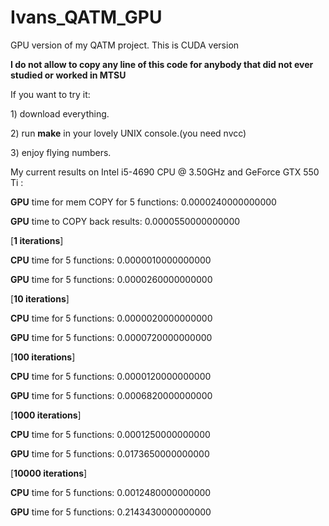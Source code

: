 # Ivans_QATM_GPU
GPU version of my QATM project. This is CUDA version

<b>I do not allow to copy any line of this code for anybody that did not ever studied or worked in MTSU</b>

If you want to try it:
<p>  1) download everything.
<p>  2) run <b>make</b> in your lovely UNIX console.(you need nvcc)
<p>  3) enjoy flying numbers.

My current results on Intel i5-4690 CPU @ 3.50GHz and GeForce GTX 550 Ti :

<p><b>GPU</b> time for mem COPY for 5 functions: 0.0000240000000000
<p><b>GPU</b> time to COPY back results: 0.0000550000000000

<p>[<b>1 iterations</b>]
<p><b>CPU</b> time for 5 functions: 0.0000010000000000
<p><b>GPU</b> time for 5 functions: 0.0000260000000000

<p>[<b>10 iterations</b>]
<p><b>CPU</b> time for 5 functions: 0.0000020000000000
<p><b>GPU</b> time for 5 functions: 0.0000720000000000

<p>[<b>100 iterations</b>]
<p><b>CPU</b> time for 5 functions: 0.0000120000000000
<p><b>GPU</b> time for 5 functions: 0.0006820000000000

<p>[<b>1000 iterations</b>]
<p><b>CPU</b> time for 5 functions: 0.0001250000000000
<p><b>GPU</b> time for 5 functions: 0.0173650000000000

<p>[<b>10000 iterations</b>]
<p><b>CPU</b> time for 5 functions: 0.0012480000000000
<p><b>GPU</b> time for 5 functions: 0.2143430000000000